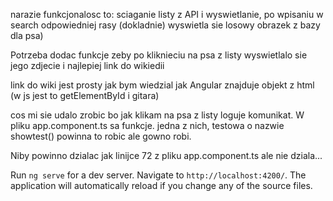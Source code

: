 narazie funkcjonalosc to: sciaganie listy z API i wyswietlanie, po wpisaniu w search odpowiedniej rasy (dokladnie) wyswietla sie losowy obrazek z bazy dla psa)

Potrzeba dodac funkcje zeby po kliknieciu na psa z listy wyswietlalo sie jego zdjecie i najlepiej link do wikiedii

link do wiki jest prosty jak bym wiedzial jak Angular znajduje objekt z html (w js jest to getElementById i gitara)

cos mi sie udalo zrobic bo jak klikam na psa z listy loguje komunikat. W pliku app.component.ts sa funkcje. jedna z nich, testowa o nazwie showtest() powinna to robic ale gowno robi. 

Niby powinno dzialac jak linijce 72 z pliku app.component.ts ale nie dziala...


Run `ng serve` for a dev server. Navigate to `http://localhost:4200/`. The application will automatically reload if you change any of the source files.
